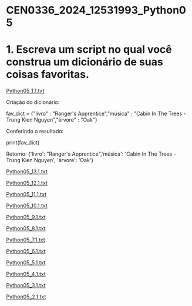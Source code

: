 # CEN0336_2024_12531993_Python05

# 1. Escreva um script no qual você construa um dicionário de suas coisas favoritas.

[Python05_1.1.txt](https://github.com/user-attachments/files/17569892/Python05_1.1.txt)

Criação do dicionário:

fav_dict = {"livro" : "Ranger's Apprentice","música" : "Cabin In The Trees - Trung Kien Nguyen","árvore" : "Oak"}

Conferindo o resultado:

print(fav_dict)

Retorno: {'livro': "Ranger's Apprentice",'música': 'Cabin In The Trees - Trung Kien Nguyen', 'árvore': 'Oak'}





[Python05_13.1.txt](https://github.com/user-attachments/files/17569891/Python05_13.1.txt)


[Python05_12.1.txt](https://github.com/user-attachments/files/17569903/Python05_12.1.txt)

[Python05_11.1.txt](https://github.com/user-attachments/files/17569902/Python05_11.1.txt)

[Python05_10.1.txt](https://github.com/user-attachments/files/17569901/Python05_10.1.txt)

[Python05_9.1.txt](https://github.com/user-attachments/files/17569900/Python05_9.1.txt)

[Python05_8.1.txt](https://github.com/user-attachments/files/17569899/Python05_8.1.txt)

[Python05_7.1.txt](https://github.com/user-attachments/files/17569898/Python05_7.1.txt)

[Python05_6.1.txt](https://github.com/user-attachments/files/17569897/Python05_6.1.txt)

[Python05_5.1.txt](https://github.com/user-attachments/files/17569896/Python05_5.1.txt)

[Python05_4.1.txt](https://github.com/user-attachments/files/17569895/Python05_4.1.txt)

[Python05_3.1.txt](https://github.com/user-attachments/files/17569894/Python05_3.1.txt)

[Python05_2.1.txt](https://github.com/user-attachments/files/17569893/Python05_2.1.txt)




